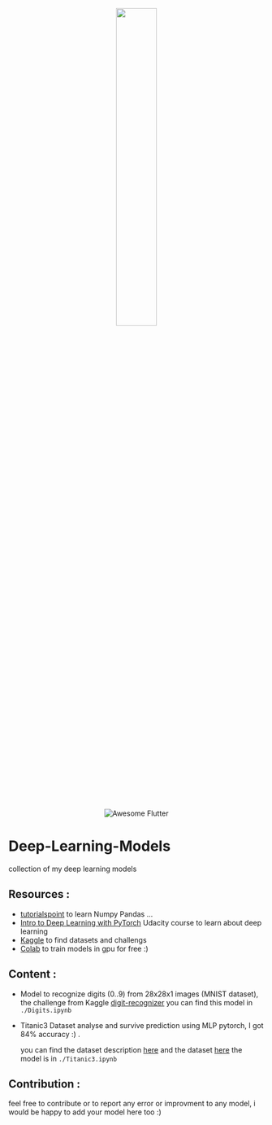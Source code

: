 <p align="center"><img width="40%" src="https://github.com/yunjey/pytorch-tutorial/blob/master/logo/pytorch_logo_2018.svg" /></p>
<p align="center"><img alt="Awesome Flutter" src="https://img.shields.io/badge/contributions-welcome-brightgreen.svg?style=flat" /></p>

# Deep-Learning-Models
 collection of my deep learning  models
## Resources :
* [tutorialspoint](https://www.tutorialspoint.com/) to learn Numpy Pandas ...
* [Intro to Deep Learning with PyTorch](https://classroom.udacity.com/courses/ud188) Udacity course to learn about deep learning
* [Kaggle](https://www.kaggle.com) to find datasets and challengs
* [Colab](https://colab.research.google.com) to train models in gpu for free :)
## Content :

* Model to recognize digits (0..9) from 28x28x1 images (MNIST dataset), the challenge from Kaggle [digit-recognizer](https://www.kaggle.com/c/digit-recognizer)
  you can find this model in ``` ./Digits.ipynb ```
* Titanic3 Dataset analyse and survive prediction using MLP pytorch, I got 84% accuracy :)  .
  
  you can find the dataset description [here](http://campus.lakeforest.edu/frank/FILES/MLFfiles/Bio150/Titanic/TitanicMETA.pdf)
  and the dataset [here](http://biostat.mc.vanderbilt.edu/wiki/pub/Main/DataSets/titanic3.xls)
  the model is in ``` ./Titanic3.ipynb ```


## Contribution :
feel free to contribute or to report any error or improvment to any model, i would be happy to add your model here too :)
